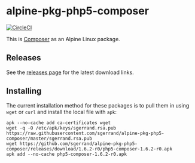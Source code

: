 # alpine-pkg-php5-composer

[![CircleCI](https://img.shields.io/circleci/project/sgerrand/alpine-pkg-php5-composer/master.svg)](https://circleci.com/gh/sgerrand/alpine-pkg-php5-composer)

This is [Composer][composer] as an Alpine Linux package.

## Releases

See the [releases page](https://github.com/sgerrand/alpine-pkg-php5-composer/releases) for the latest
download links.

## Installing

The current installation method for these packages is to pull them in using
`wget` or `curl` and install the local file with `apk`:

    apk --no-cache add ca-certificates wget
    wget -q -O /etc/apk/keys/sgerrand.rsa.pub https://raw.githubusercontent.com/sgerrand/alpine-pkg-php5-composer/master/sgerrand.rsa.pub
    wget https://github.com/sgerrand/alpine-pkg-php5-composer/releases/download/1.6.2-r0/php5-composer-1.6.2-r0.apk
    apk add --no-cache php5-composer-1.6.2-r0.apk

[composer]: https://getcomposer.org
